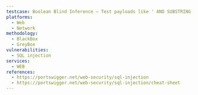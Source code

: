 ```yaml
---
testcase: Boolean Blind Inference – Test payloads like ' AND SUBSTRING((SELECT version()), 1, 1) = 'M'-- to observe conditional changes in response (e.g., different error message, redirect, page content), even if no data is visibly returned
platforms: 
  - Web
  - Network
methodology: 
  - BlackBox
  - GreyBox
vulnerabilities:
  - SQL injection
services:
  - WEB
references:
  - https://portswigger.net/web-security/sql-injection
  - https://portswigger.net/web-security/sql-injection/cheat-sheet
---
```

